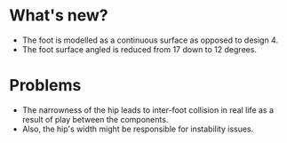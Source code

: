 # **What's new?**
- The foot is modelled as a continuous surface as opposed to design 4.
- The foot surface angled is reduced from 17 down to 12 degrees.
# **Problems**
- The narrowness of the hip leads to inter-foot collision in real life as a result of play between the components.
- Also, the hip's width might be responsible for instability issues.
